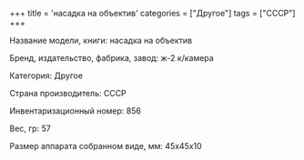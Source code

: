 +++
title = 'насадка на объектив'
categories = ["Другое"]
tags = ["СССР"]
+++

Название модели, книги: насадка на объектив

Бренд, издательство, фабрика, завод: ж-2 к/камера

Категория: Другое

Страна производитель: СССР

Инвентаризационный номер: 856

Вес, гр: 57

Размер аппарата  собранном виде, мм: 45х45х10


